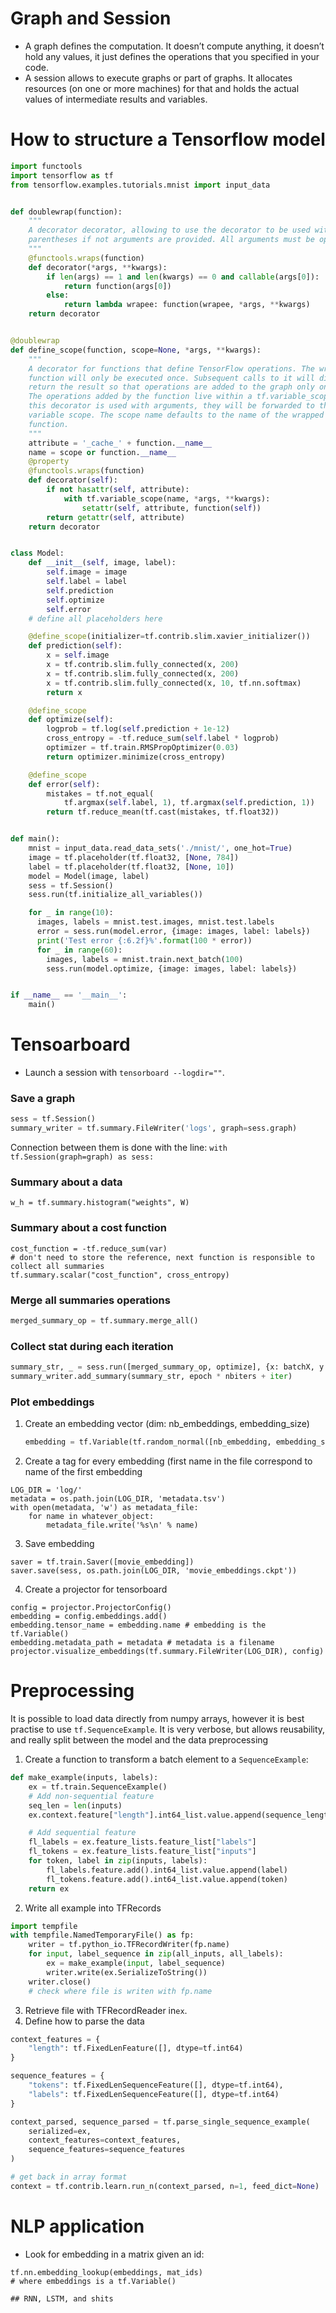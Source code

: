 # Graph and Session
* A graph defines the computation. It doesn’t compute anything, it doesn’t hold any values, it just defines the operations that you specified in your code.
* A session allows to execute graphs or part of graphs. It allocates resources (on one or more machines) for that and holds the actual values of intermediate results and variables.

# How to structure a Tensorflow model
```python
import functools
import tensorflow as tf
from tensorflow.examples.tutorials.mnist import input_data


def doublewrap(function):
    """
    A decorator decorator, allowing to use the decorator to be used without
    parentheses if not arguments are provided. All arguments must be optional.
    """
    @functools.wraps(function)
    def decorator(*args, **kwargs):
        if len(args) == 1 and len(kwargs) == 0 and callable(args[0]):
            return function(args[0])
        else:
            return lambda wrapee: function(wrapee, *args, **kwargs)
    return decorator


@doublewrap
def define_scope(function, scope=None, *args, **kwargs):
    """
    A decorator for functions that define TensorFlow operations. The wrapped
    function will only be executed once. Subsequent calls to it will directly
    return the result so that operations are added to the graph only once.
    The operations added by the function live within a tf.variable_scope(). If
    this decorator is used with arguments, they will be forwarded to the
    variable scope. The scope name defaults to the name of the wrapped
    function.
    """
    attribute = '_cache_' + function.__name__
    name = scope or function.__name__
    @property
    @functools.wraps(function)
    def decorator(self):
        if not hasattr(self, attribute):
            with tf.variable_scope(name, *args, **kwargs):
                setattr(self, attribute, function(self))
        return getattr(self, attribute)
    return decorator


class Model:
    def __init__(self, image, label):
        self.image = image
        self.label = label
        self.prediction
        self.optimize
        self.error
	# define all placeholders here

    @define_scope(initializer=tf.contrib.slim.xavier_initializer())
    def prediction(self):
        x = self.image
        x = tf.contrib.slim.fully_connected(x, 200)
        x = tf.contrib.slim.fully_connected(x, 200)
        x = tf.contrib.slim.fully_connected(x, 10, tf.nn.softmax)
        return x

    @define_scope
    def optimize(self):
        logprob = tf.log(self.prediction + 1e-12)
        cross_entropy = -tf.reduce_sum(self.label * logprob)
        optimizer = tf.train.RMSPropOptimizer(0.03)
        return optimizer.minimize(cross_entropy)

    @define_scope
    def error(self):
        mistakes = tf.not_equal(
            tf.argmax(self.label, 1), tf.argmax(self.prediction, 1))
        return tf.reduce_mean(tf.cast(mistakes, tf.float32))


def main():
    mnist = input_data.read_data_sets('./mnist/', one_hot=True)
    image = tf.placeholder(tf.float32, [None, 784])
    label = tf.placeholder(tf.float32, [None, 10])
    model = Model(image, label)
    sess = tf.Session()
    sess.run(tf.initialize_all_variables())

    for _ in range(10):
      images, labels = mnist.test.images, mnist.test.labels
      error = sess.run(model.error, {image: images, label: labels})
      print('Test error {:6.2f}%'.format(100 * error))
      for _ in range(60):
        images, labels = mnist.train.next_batch(100)
        sess.run(model.optimize, {image: images, label: labels})


if __name__ == '__main__':
    main()
```

# Tensoarboard
* Launch a session with ```tensorboard --logdir=""```.

### Save a graph
```python
sess = tf.Session()
summary_writer = tf.summary.FileWriter('logs', graph=sess.graph)
```
Connection between them is done with the line: ```with tf.Session(graph=graph) as sess:```
### Summary about a data
```
w_h = tf.summary.histogram("weights", W)
```

### Summary about a cost function
```
cost_function = -tf.reduce_sum(var)
# don't need to store the reference, next function is responsible to collect all summaries
tf.summary.scalar("cost_function", cross_entropy)
```

### Merge all summaries operations
```python
merged_summary_op = tf.summary.merge_all()
```

### Collect stat during each iteration
```python
summary_str, _ = sess.run([merged_summary_op, optimize], {x: batchX, y: batchY})
summary_writer.add_summary(summary_str, epoch * nbiters + iter)
```

### Plot embeddings
1. Create an embedding vector (dim: nb_embeddings, embedding_size)
	```python
	embedding = tf.Variable(tf.random_normal([nb_embedding, embedding_size]))
	```
2. Create a tag for every embedding (first name in the file correspond to name of the first embedding
```
LOG_DIR = 'log/'
metadata = os.path.join(LOG_DIR, 'metadata.tsv')
with open(metadata, 'w') as metadata_file:
    for name in whatever_object:
        metadata_file.write('%s\n' % name)
```
3. Save embedding
```
saver = tf.train.Saver([movie_embedding])
saver.save(sess, os.path.join(LOG_DIR, 'movie_embeddings.ckpt'))
```
4. Create a projector for tensorboard
```
config = projector.ProjectorConfig()
embedding = config.embeddings.add()
embedding.tensor_name = embedding.name # embedding is the tf.Variable()
embedding.metadata_path = metadata # metadata is a filename
projector.visualize_embeddings(tf.summary.FileWriter(LOG_DIR), config)
```

# Preprocessing
It is possible to load data directly from numpy arrays, however it is best practise to use ```tf.SequenceExample```. It is very verbose, but allows reusability, and really split between the model and the data preprocessing
1. Create a function to transform a batch element to a ```SequenceExample```:
```python
def make_example(inputs, labels):
	ex = tf.train.SequenceExample()
	# Add non-sequential feature
	seq_len = len(inputs)
	ex.context.feature["length"].int64_list.value.append(sequence_length)

	# Add sequential feature
	fl_labels = ex.feature_lists.feature_list["labels"]
	fl_tokens = ex.feature_lists.feature_list["inputs"]
	for token, label in zip(inputs, labels):
		fl_labels.feature.add().int64_list.value.append(label)
		fl_tokens.feature.add().int64_list.value.append(token)	
	return ex
```
2. Write all example into TFRecords
```python
import tempfile
with tempfile.NamedTemporaryFile() as fp:
	writer = tf.python_io.TFRecordWriter(fp.name)
	for input, label_sequence in zip(all_inputs, all_labels):
		ex = make_example(input, label_sequence)
		writer.write(ex.SerializeToString())
	writer.close()
	# check where file is writen with fp.name
```
3. Retrieve file with TFRecordReader in```ex```.
4. Define how to parse the data
```python
context_features = {
    "length": tf.FixedLenFeature([], dtype=tf.int64)
}

sequence_features = {
    "tokens": tf.FixedLenSequenceFeature([], dtype=tf.int64),
    "labels": tf.FixedLenSequenceFeature([], dtype=tf.int64)
}

context_parsed, sequence_parsed = tf.parse_single_sequence_example(
    serialized=ex,
    context_features=context_features,
    sequence_features=sequence_features
)

# get back in array format 
context = tf.contrib.learn.run_n(context_parsed, n=1, feed_dict=None)
```
# NLP application
* Look for embedding in a matrix given an id:
```
tf.nn.embedding_lookup(embeddings, mat_ids)
# where embeddings is a tf.Variable()

## RNN, LSTM, and shits
```

